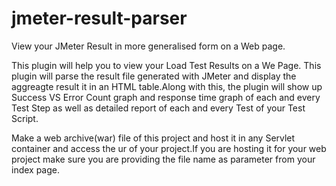 # jmeter-result-parser
View your JMeter Result in more generalised form on a Web page.

This plugin will help you to view your Load Test Results on a We Page. This plugin will parse the result file generated with JMeter
and display the aggreagte result it in an HTML table.Along with this, the plugin will show up Success VS Error Count graph and response time
graph of each and every Test Step as well as detailed report of each and every Test of your Test Script.

Make a web archive(war) file of this project and host it in any Servlet container and access the ur of your project.If you are hosting it 
for your web project make sure you are providing the file name as parameter from your index page.
